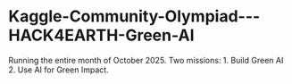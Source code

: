 # Kaggle-Community-Olympiad---HACK4EARTH-Green-AI
Running the entire month of October 2025. Two missions: 1. Build Green AI 2. Use AI for Green Impact.
